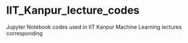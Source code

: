 # IIT_Kanpur_lecture_codes
Jupyter Notebook codes used in IIT Kanpur Machine Learning lectures corresponding 


